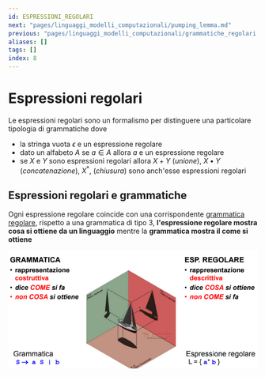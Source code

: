 ```yaml
---
id: ESPRESSIONI_REGOLARI
next: "pages/linguaggi_modelli_computazionali/pumping_lemma.md"
previous: "pages/linguaggi_modelli_computazionali/grammatiche_regolari.md"
aliases: []
tags: []
index: 8
---
```

# Espressioni regolari

Le espressioni regolari sono un formalismo per distinguere una particolare tipologia di grammatiche dove

- la stringa vuota $\epsilon$ e un espressione regolare
- dato un alfabeto $A$ se $a\in A$ allora $a$ e un espressione regolare
- se $X$ e $Y$ sono espressioni regolari allora $X+ Y$ (*unione*), $X\bullet Y$ (*concatenazione*), $X^*$, (*chiusura*) sono anch'esse espressioni regolari

## Espressioni regolari e grammatiche

Ogni espressione regolare coincide con una corrispondente [grammatica regolare](pages/linguaggi_modelli_computazionali/grammatiche_regolari.md), rispetto a una grammatica di tipo 3, **l'espressione regolare mostra cosa si ottiene da un linguaggio** mentre la **grammatica mostra il come si ottiene**

![image.png](assets/linguaggi_modelli_computazionali/image_1681653433735_0.png)
